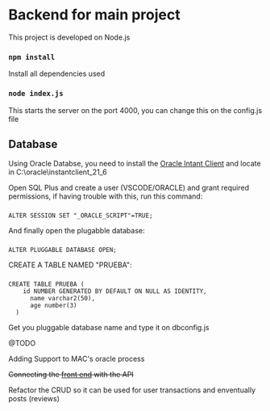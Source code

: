 # Backend for main project

This project is developed on Node.js

### `npm install`

Install all dependencies used

### `node index.js`

This starts the server on the port 4000, you can change this on the config.js file


## Database

Using Oracle Databse, you need to install the [Oracle Intant Client](https://www.oracle.com/database/technologies/instant-client/downloads.html) and locate in C:\\oracle\\instantclient_21_6

Open SQL Plus and create a user (VSCODE/ORACLE) and grant required permissions, if having trouble with this, run this command: 

### 
    ALTER SESSION SET "_ORACLE_SCRIPT"=TRUE;

And finally open the plugabble database:

###
    ALTER PLUGGABLE DATABASE OPEN;

CREATE A TABLE NAMED "PRUEBA":

###
    CREATE TABLE PRUEBA (
        id NUMBER GENERATED BY DEFAULT ON NULL AS IDENTITY,
          name varchar2(50),
          age number(3)
      )
      
 Get you pluggable database name and type it on dbconfig.js
 
  @TODO
 
Adding Support to MAC's oracle process

~~Connecting the [front end](https://github.com/Gabrielmong/main-project-front) with the API~~

Refactor the CRUD so it can be used for user transactions and enventually posts (reviews)

